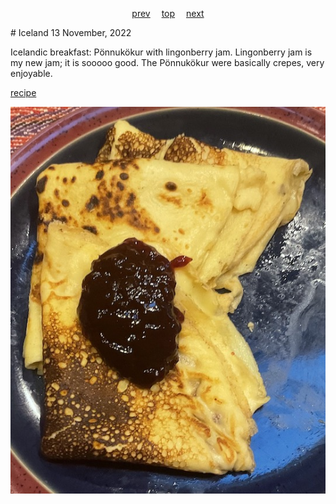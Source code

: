 <span><p align=center>
[prev](../h/hungary.md)&emsp;
[top](../index.md)&emsp;
[next](india.md)
</p></span>
# Iceland
13 November, 2022


Icelandic breakfast: Po&#776;nnuko&#776;kur with lingonberry
jam. Lingonberry jam is my new jam; it is sooooo good. The
Po&#776;nnuko&#776;kur were basically crepes, very enjoyable.

[recipe](https://adamantkitchen.com/icelandic-pancakes-ponnukokur/)

![breakfast](images/iceland.jpeg)
